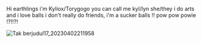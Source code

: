 Hi earthlings i'm Kyliox/Torygogo
you can call me kyl/lyn
she/they 
i do arts and i love balls 
i don't really do friends, i'm a sucker 
balls !! 
pow pow powie !?!!?!

![Tak berjudul17_20230402211958](https://user-images.githubusercontent.com/83478738/229416727-c97ba2a3-8d34-48ca-bd43-228fb69a8c90.png)
